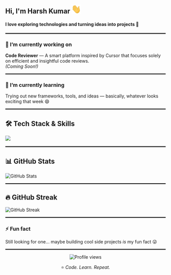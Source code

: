 <h2 align="left">Hi, I'm Harsh Kumar <img src="wave.gif" width="30px" alt="wave" /></h2>
<h4 align="left">I love exploring technologies and turning ideas into projects 🚀</h4>

<hr style="border:1px solid #444444">

### 🔭 I’m currently working on
**Code Reviewer** — A smart platform inspired by Cursor that focuses solely on efficient and insightful code reviews.  
*(Coming Soon!)*

<hr style="border:1px solid #444444">

### 🌱 I’m currently learning
Trying out new frameworks, tools, and ideas — basically, whatever looks exciting that week 😄

<hr style="border:1px solid #444444">

## 🛠️ Tech Stack & Skills
<p align="left">
  <img src="https://skillicons.dev/icons?i=arduino,html,css,mysql,github,js,react,nodejs,python,express&perline=" />
</p>

<hr style="border:1px solid #444444">

## 📊 GitHub Stats
<p align="left">
  <img src="https://github-readme-stats.vercel.app/api?username=harshkumar404&show_icons=true&theme=radical&cache_seconds=1800" alt="GitHub Stats" />
</p>

<hr style="border:1px solid #444444">

## 🔥 GitHub Streak
<p align="left">
  <img src="https://streak-stats.demolab.com?user=harshkumar404&theme=radical&hide_border=true" alt="GitHub Streak" />
</p>

<hr style="border:1px solid #444444">

### ⚡ Fun fact
Still looking for one... maybe building cool side projects *is* my fun fact 😜

<hr style="border:1px solid #444444">

<p align="center">
  <img src="https://komarev.com/ghpvc/?username=harshkumar404&label=Profile%20views&color=0e75b6&style=flat" alt="Profile views" />
</p>

<p align="center">⭐️ <em>Code. Learn. Repeat.</em></p>
